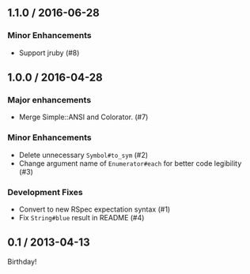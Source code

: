 ## 1.1.0 / 2016-06-28

### Minor Enhancements

* Support jruby (#8)

## 1.0.0 / 2016-04-28

### Major enhancements

- Merge Simple::ANSI and Colorator. (#7)

### Minor Enhancements

- Delete unnecessary `Symbol#to_sym` (#2)
- Change argument name of `Enumerator#each` for better code legibility (#3)

### Development Fixes

- Convert to new RSpec expectation syntax (#1)
- Fix `String#blue` result in README (#4)

## 0.1 / 2013-04-13

Birthday!
